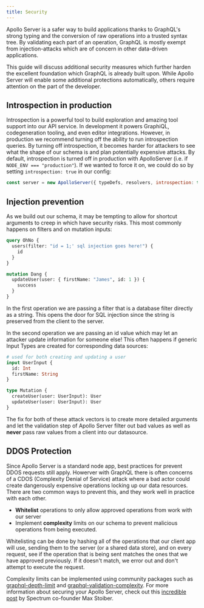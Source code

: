 ```yaml
---
title: Security
---
```


Apollo Server is a safer way to build applications thanks to GraphQL's strong typing and the conversion of raw operations into a trusted syntax tree.  By validating each part of an operation, GraphQL is mostly exempt from injection-attacks which are of concern in other data-driven applications.

 This guide will discuss additional security measures which further harden the excellent foundation which GraphQL is already built upon.  While Apollo Server will enable some additional protections automatically, others require attention on the part of the developer.

<h2 id="introspection">Introspection in production</h2>

Introspection is a powerful tool to build exploration and amazing tool support into our API service. In development it powers GraphiQL, codegeneration tooling, and even editor integrations. However, in production we recommend turning off the ability to run introspection queries. By turning off introspection, it becomes harder for attackers to see what the shape of our schema is and plan potentially expensive attacks. By default, introspection is turned off in production with ApolloServer (i.e. if `NODE_ENV === "production"`). If we wanted to force it on, we could do so by setting `introspection: true` in our config:

```js
const server = new ApolloServer({ typeDefs, resolvers, introspection: true });
```

<h2 id="injection">Injection prevention</h2>

As we build out our schema, it may be tempting to allow for shortcut arguments to creep in which have security risks. This most commonly happens on filters and on mutation inputs:

```graphql
query OhNo {
  users(filter: "id = 1;' sql injection goes here!") {
    id
  }
}

mutation Dang {
  updateUser(user: { firstName: "James", id: 1 }) {
    success
  }
}
```

In the first operation we are passing a filter that is a database filter directly as a string. This opens the door for SQL injection since the string is preserved from the client to the server.

In the second operation we are passing an id value which may let an attacker update information for someone else! This often happens if generic Input Types are created for corresponding data sources:

```graphql
# used for both creating and updating a user
input UserInput {
  id: Int
  firstName: String
}

type Mutation {
  createUser(user: UserInput): User
  updateUser(user: UserInput): User
}
```

The fix for both of these attack vectors is to create more detailed arguments and let the validation step of Apollo Server filter out bad values as well as **never** pass raw values from a client into our datasource.

<h2 id="ddos">DDOS Protection</h2>

Since Apollo Server is a standard node app, best practices for prevent DDOS requests still apply. Howerver with GraphQL there is often concerns of a CDOS (Complexity Denial of Service) attack where a bad actor could create dangerously expensive operations locking up our data resources. There are two common ways to prevent this, and they work well in practice with each other.

- **Whitelist** operations to only allow approved operations from work with our server
- Implement **complexity** limits on our schema to prevent malicious operations from being executed.


Whitelisting can be done by hashing all of the operations that our client app will use, sending them to the server (or a shared data store), and on every request, see if the operation that is being sent matches the ones that we have approved previously. If it doesn't match, we error out and don't attempt to execute the request.

Complexity limits can be implemented using community packages such as [graphql-depth-limit](https://github.com/stems/graphql-depth-limit) and [graphql-validation-complexity](https://github.com/4Catalyzer/graphql-validation-complexity). For more information about securing your Apollo Server, check out this [incredible post](https://dev-blog.apollodata.com/securing-your-graphql-api-from-malicious-queries-16130a324a6b) by Spectrum co-founder Max Stoiber.
